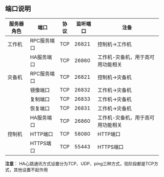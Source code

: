 ## 端口说明

| 服务器角色 | 端口 | 协议 | 监听端口 | 注备 |
| --- | --- | --- | --- | --- |
| 工作机 | RPC服务端口 | TCP | 26821 | 控制机-&gt;工作机 |
|  | HA服务端口 | TCP | 26860 | 工作机-灾备机，用于高可用功能相关 |
| 灾备机 | RPC服务端口 | TCP | 26821 | 控制机-&gt;灾备机 |
|  | 镜像端口 | TCP | 26832 | 工作机-&gt;灾备机 |
|  | 复制端口 | TCP | 26833 | 工作机-&gt;灾备机 |
|  | 恢复端口 | TCP | 26831 | 工作机-&gt;灾备机 |
|  | HA服务端口 | TCP | 26860 | 工作机-灾备机，用于高可用功能相关 |
| 控制机 | HTTP端口 | TCP | 58080 | HTTP端口 |
|  | HTTPS端口 | TCP | 55443 | HTTPS端口 |

**注意**： HA心跳通讯方式设置分为TCP、UDP、ping三种方式，现阶段都是TCP方式，其他设置不起作用

